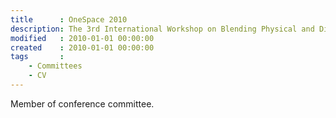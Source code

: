 ```yaml
---
title      : OneSpace 2010 
description: The 3rd International Workshop on Blending Physical and Digital Spaces on the Internet, Berlin, Germany
modified   : 2010-01-01 00:00:00
created    : 2010-01-01 00:00:00
tags       :
    - Committees
    - CV
---
```


Member of conference committee.